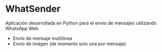 # WhatSender

Aplicación desarrollada en Python para el envío de mensajes utilizando WhatsApp Web

- Envío de mensaje multilínea
- Envío de imágen (de momento solo una por mensaje)
